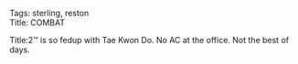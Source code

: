 Tags: sterling, reston  
Title: COMBAT  
  
Title:2™ is so fedup with Tae Kwon Do. No AC at the office. Not the best of days.  
  
